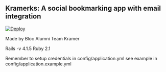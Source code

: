 ## Kramerks: A social bookmarking app with email integration
[![Deploy](https://www.herokucdn.com/deploy/button.png)](https://heroku.com/deploy)

Made by Bloc Alumni Team Kramer

Rails -v 4.1.5
Ruby 2.1

Remember to setup credentials in config/application.yml
see example in config/application.example.yml
